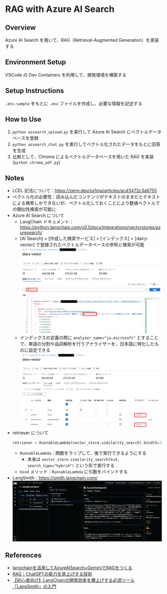 # RAG with Azure AI Search

## Overview
Azure AI Search を用いて、RAG（Retrieval-Augmented Generation）を実装する

## Environment Setup
VSCode の Dev Containers を利用して、開発環境を構築する

## Setup Instructions
`.env.sample` をもとに `.env` ファイルを作成し、必要な情報を記述する

## How to Use
1. `python azsearch_upload.py` を実行して Azure AI Search にベクトルデータベースを登録
2. `python azsearch_chat.py` を実行してベクトル化されたデータをもとに回答を生成
3. 比較として、Chroma によるベクトルデータベースを用いた RAG を実装 (`python chroma_pdf.py`)

## Notes
* LCEL 記法について：https://zenn.dev/os1ma/articles/acd3472c3a6755
* ベクトル化の必要性：読み込んだコンテンツがテキストのままだとテキストによる検索しかできないが、ベクトル化しておくことにより数値ベクトルでの類似性検索が可能に
* Azure AI Search について
    * LangChain ドキュメント：https://python.langchain.com/v0.1/docs/integrations/vectorstores/azuresearch/
    * [AI Search] > [作成した検索サービス] > [インデックス] > [dairy-vector] で登録されたベクトルデータベースの参照と検索が可能
      ![](./imgs/image01.png)
    * インデックスの定義の際に `analyzer_name="ja.microsoft"` とすることで、単語の分割や品詞解析を行うアナライザーを、日本語に特化したものに設定できる
      ![](./imgs/image02.png)
* retriever について
    ```python
    retriever = RunnableLambda(vector_store.similarity_search).bind(k=3, search_type="hybrid")
    ```
    * `RunnableLambda`：関数をラップして、後で実行できるようにする
      * 本来は `vector_store.similarity_search(k=3, search_type="hybrid")` という形で実行する
    * `bind` メソッド：`RunnableLambda` に引数をバインドする
* LangSmith：https://smith.langchain.com/
  ![](./imgs/image03.png)

## References
* [langchainを活用してAzureAISearch×GeminiでRAGをつくる](https://zenn.dev/tomodo_ysys/articles/azure-ai-search-langchain-rag)
* [RAG｜ChatGPTの能力を底上げする技術](https://www.youtube.com/watch?v=L1tDr3C7z-Q&t=1148s)
* [【初心者向け】LangChainの開発効率を爆上げする必須ツール「LangSmith」の入門](https://rakuraku-engineer.com/posts/langsmith/)
